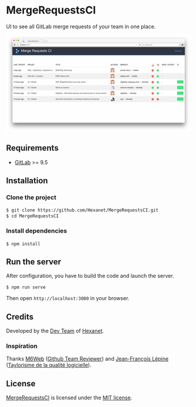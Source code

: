 # MergeRequestsCI

UI to see all GitLab merge requests of your team in one place.

![MergeRequestsCI](screenshot.png)

## Requirements

* [GitLab](https://about.gitlab.com/) >= 9.5

## Installation

### Clone the project

```shell
$ git clone https://github.com/Hexanet/MergeRequestsCI.git
$ cd MergeRequestsCI
```

### Install dependencies

```shell
$ npm install
```

## Run the server

After configuration, you have to build the code and launch the server.

```shell
$ npm run serve
```

Then open `http://localhost:3000` in your browser.

## Credits

Developed by the [Dev Team](http://teamdev.hexanet.fr) of [Hexanet](http://www.hexanet.fr/).

### Inspiration

Thanks [M6Web](https://github.com/M6Web) ([Github Team Reviewer](https://github.com/M6Web/GithubTeamReviewer)) and [Jean-François Lépine](http://blog.lepine.pro/) ([Taylorisme de la qualité logicielle](http://lanyrd.com/2015/forumphp/sdwzzb/)).

## License

[MergeRequestsCI](https://github.com/Hexanet/MergeRequestsCI) is licensed under the [MIT license](LICENSE).
